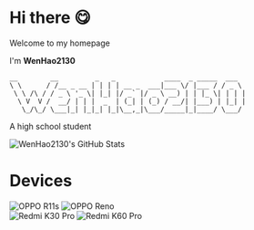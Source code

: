 # Hi there 😋  

Welcome to my homepage  

I'm **WenHao2130**  

```
__        __         _   _            ____  _ _____  ___  
\ \      / /__ _ __ | | | | __ _  ___|___ \/ |___ / / _ \ 
 \ \ /\ / / _ \ '_ \| |_| |/ _` |/ _ \ __) | | |_ \| | | |
  \ V  V /  __/ | | |  _  | (_| | (_) / __/| |___) | |_| |
   \_/\_/ \___|_| |_|_| |_|\__,_|\___/_____|_|____/ \___/

```


A high school student

![WenHao2130's GitHub Stats](https://github-readme-stats.vercel.app/api?username=WenHao2130&show_icons=true&theme=light)  

# Devices  

![OPPO R11s](https://img.shields.io/badge/-OPPO%20R11s-darkgreen?style=for-the-badge)
![OPPO Reno](https://img.shields.io/badge/-OPPO%20Reno-darkgreen?style=for-the-badge)  
![Redmi K30 Pro](https://img.shields.io/badge/-Redmi%20K30%20Pro-orange?style=for-the-badge)
![Redmi K60 Pro](https://img.shields.io/badge/-Redmi%20K60%20Pro-orange?style=for-the-badge)
